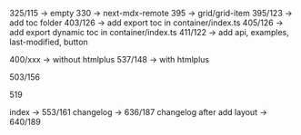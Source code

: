 325/115 -> empty
330 -> next-mdx-remote
395 -> grid/grid-item
395/123 -> add toc folder
403/126 -> add export toc in container/index.ts
405/126 -> add export dynamic toc in container/index.ts
411/122 -> add api, examples, last-modified, button

400/xxx -> without htmlplus
537/148 -> with htmlplus

503/156

519

index -> 553/161
changelog -> 636/187
changelog after add layout -> 640/189
